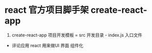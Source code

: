 # react 官方项目脚手架 create-react-app

1. create-react-app  项目开发模板
    = src 开发目录
        - index.js 入口文件

- 评论应用 react 用来做UI 界面
    组件化